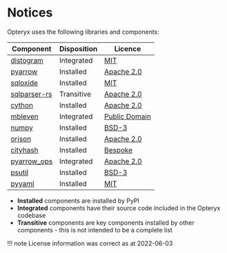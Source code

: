 # Notices

Opteryx uses the following libraries and components:

Component                                                  | Disposition | Licence
---------------------------------------------------------- | ----------- | ------------
[distogram](https://github.com/maki-nage/distogram)        | Integrated  | [MIT](https://github.com/maki-nage/distogram/blob/master/LICENSE.txt)
[pyarrow](https://github.com/apache/arrow/)                | Installed   | [Apache 2.0](https://github.com/apache/arrow/blob/master/LICENSE.txt)
[sqloxide](https://github.com/wseaton/sqloxide)            | Installed   | [MIT](https://github.com/wseaton/sqloxide/blob/master/LICENSE)
[sqlparser-rs](https://github.com/sqlparser-rs/sqlparser-rs) | Transitive | [Apache 2.0](https://github.com/sqlparser-rs/sqlparser-rs/blob/main/LICENSE.TXT)
[cython](https://github.com/cython/cython)                 | Installed   | [Apache 2.0](https://github.com/cython/cython/blob/master/LICENSE.txt)
[mbleven](https://github.com/fujimotos/mbleven)            | Integrated  | [Public Domain](https://github.com/fujimotos/mbleven/blob/master/LICENSE)
[numpy](https://github.com/numpy/numpy)                    | Installed   | [BSD-3](https://github.com/numpy/numpy/blob/main/LICENSE.txt)
[orjson](https://github.com/ijl/orjson)                    | Installed   | [Apache 2.0](https://github.com/ijl/orjson/blob/master/LICENSE-APACHE)
[cityhash](https://github.com/escherba/python-cityhash)    | Installed   | [Bespoke](https://github.com/escherba/python-cityhash/blob/master/LICENSE)
[pyarrow_ops](https://github.com/TomScheffers/pyarrow_ops) | Integrated  | [Apache 2.0](https://github.com/TomScheffers/pyarrow_ops/blob/main/LICENSE)
[psutil](https://github.com/giampaolo/psutil)              | Installed   | [BSD-3](https://github.com/giampaolo/psutil/blob/master/LICENSE)
[pyyaml](https://pyyaml.org/)                              | Installed   | [MIT](https://github.com/yaml/pyyaml/blob/master/LICENSE)

- **Installed** components are installed by PyPI
- **Integrated** components have their source code included in the Opteryx codebase
- **Transitive** components are key components installed by other components - this is not intended to be a complete list

!!! note
    License information was correct as at 2022-06-03

